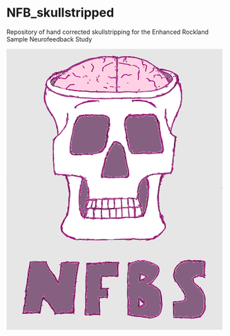 # NFB_skullstripped
Repository of hand corrected skullstripping for the Enhanced Rockland Sample Neurofeedback Study

![Neurofeedback Skull-Stripped](https://github.com/bpuccio/NFB_skullstripped/blob/master/logo.png)
